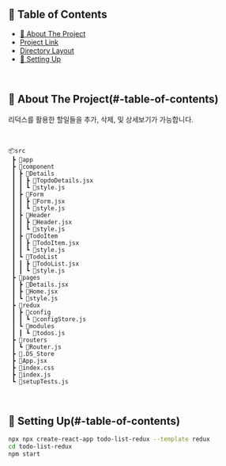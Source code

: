 <!-- <h1 align="center"> Todolist with Redux </h1> 
<h5 align="center"> Project Duration: 2022.12.13 - 12.15</h5>

<img src="https://user-images.githubusercontent.com/29205152/208035136-1868a013-570b-4850-bc48-c164ad65d792.gif" alt="GIF" width="70%">
 -->
## 📖 Table of Contents
- [📝 About The Project](#-about-the-project-)
- [Project Link](#project-link)
- [Directory Layout](#directory-layout)
- [🎯 Setting Up](#-setting-up-)
<!-- <ul>
  <li><a href="#about-the-project">📝 About The Project</a></li>
  <li><a href="#skills-stack">💡 Skills Stack</a></li>
  <li><a href="##project-link">📍 Project Link</a></li>
  <li><a href="#directory-layout">🗂 Directory Layout</a></li>
  <li><a href="#getting-started">🎯 Getting Started</a></li>
</ul> -->

</br>

<!-- Introduction -->
<!-- <h2 id="about-the-project">📝 About The Project</h2> -->
## 📝 About The Project(#-table-of-contents)
리덕스를 활용한 할일들을 추가, 삭제, 및 상세보기가 가능합니다.

</br>

<!-- Skills Stack -->
<!-- <h2 id="skills-stack">💡 Skills Stack</h2>
<img alt="React" src ="https://img.shields.io/badge/react-282C34.svg?&style=for-the-badge&logo=react&logoColor=61DAFB"/> <img alt="Styled Components" src ="https://img.shields.io/badge/styled components-282C34.svg?&style=for-the-badge&logo=styledcomponents&logoColor=DB7093"/> 

</br> -->

<!-- Project Link -->
<!-- <h2 id="project-link">📍 Project Link</h2>
https://react-to-do-list-alpha.vercel.app/

</br> -->

<!-- Directory Layout -->
<!-- <h2 id="directory-layout">🗂 Directory Layout</h2> -->
```
📦src
 ┣ 📂app
 ┣ 📂component
 ┃ ┣ 📂Details
 ┃ ┃ ┣ 📜TopdoDetails.jsx
 ┃ ┃ ┗ 📜style.js
 ┃ ┣ 📂Form
 ┃ ┃ ┣ 📜Form.jsx
 ┃ ┃ ┗ 📜style.js
 ┃ ┣ 📂Header
 ┃ ┃ ┣ 📜Header.jsx
 ┃ ┃ ┗ 📜style.js
 ┃ ┣ 📂TodoItem
 ┃ ┃ ┣ 📜TodoItem.jsx
 ┃ ┃ ┗ 📜style.js
 ┃ ┗ 📂TodoList
 ┃ ┃ ┣ 📜TodoList.jsx
 ┃ ┃ ┗ 📜style.js
 ┣ 📂pages
 ┃ ┣ 📜Details.jsx
 ┃ ┣ 📜Home.jsx
 ┃ ┗ 📜style.js
 ┣ 📂redux
 ┃ ┣ 📂config
 ┃ ┃ ┗ 📜configStore.js
 ┃ ┗ 📂modules
 ┃ ┃ ┗ 📜todos.js
 ┣ 📂routers
 ┃ ┗ 📜Router.js
 ┣ 📜.DS_Store
 ┣ 📜App.jsx
 ┣ 📜index.css
 ┣ 📜index.js
 ┗ 📜setupTests.js
 ```

</br>

<!-- Setting Up -->
<!-- <h2 id="setting-up">🎯 Setting Up</h2> -->
## 🎯 Setting Up(#-table-of-contents)

```sh
npx npx create-react-app todo-list-redux --template redux
cd todo-list-redux
npm start
```

